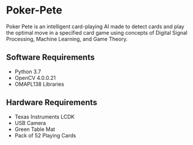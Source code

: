 # Poker-Pete

Poker Pete is an intelligent card-playing AI made to detect cards and play the optimal move in a specified card game using concepts of Digital Signal Processing, Machine Learning, and Game Theory.

## Software Requirements

- Python 3.7
- OpenCV 4.0.0.21
- OMAPL138 Libraries

## Hardware Requirements

- Texas Instruments LCDK
- USB Camera
- Green Table Mat
- Pack of 52 Playing Cards